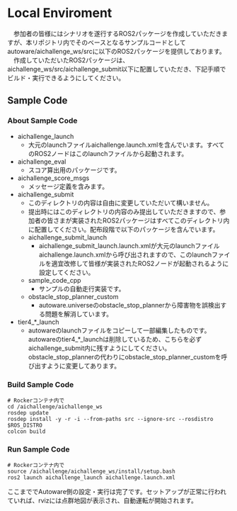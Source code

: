 # Local Enviroment
　参加者の皆様にはシナリオを遂行するROS2パッケージを作成していただきますが、本リポジトリ内でそのベースとなるサンプルコードとしてautoware/aichallenge_ws/srcに以下のROS2パッケージを提供しております。
  　作成していただいたROS2パッケージは、aichallenge_ws/src/aichallenge_submit以下に配置していただき、下記手順でビルド・実行できるようにしてください。
## Sample Code
### About Sample Code  
* aichallenge_launch
  * 大元のlaunchファイルaichallenge.launch.xmlを含んでいます。すべてのROS2ノードはこのlaunchファイルから起動されます。
* aichallenge_eval
  * スコア算出用のパッケージです。
* aichallenge_score_msgs
  * メッセージ定義を含みます。
* aichallenge_submit
  * このディレクトリの内容は自由に変更していただいて構いません。
  * 提出時にはこのディレクトリの内容のみ提出していただきますので、参加者の皆さまが実装されたROS2パッケージはすべてこのディレクトリ内に配置してください。配布段階で以下のパッケージを含んでいます。
  * aichallenge_submit_launch
    * aichallenge_submit_launch.launch.xmlが大元のlaunchファイルaichallenge.launch.xmlから呼び出されますので、このlaunchファイルを適宜改修して皆様が実装されたROS2ノードが起動されるように設定してください。
  * sample_code_cpp
    * サンプルの自動走行実装です。
  * obstacle_stop_planner_custom
    * autoware.universeのobstacle_stop_plannerから障害物を誤検出する問題を解消しています。
* tier4_\*_launch
  * autowareのlaunchファイルをコピーして一部編集したものです。autowareのtier4_\*_launchは削除しているため、こちらを必ずaichallenge_submit内に残すようにしてください。
obstacle_stop_plannerの代わりにobstacle_stop_planner_customを呼び出すように変更してあります。
  
### Build Sample Code
```
# Rockerコンテナ内で
cd /aichallenge/aichallenge_ws
rosdep update
rosdep install -y -r -i --from-paths src --ignore-src --rosdistro $ROS_DISTRO
colcon build
```

### Run Sample Code
```
# Rockerコンテナ内で
source /aichallenge/aichallenge_ws/install/setup.bash
ros2 launch aichallenge_launch aichallenge.launch.xml
```

ここまででAutoware側の設定・実行は完了です。セットアップが正常に行われていれば、rvizには点群地図が表示され、自動運転が開始されます。